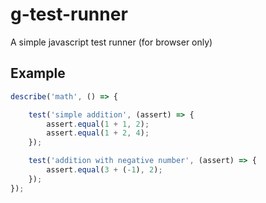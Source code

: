 # g-test-runner

A simple javascript test runner (for browser only)

## Example

```js
describe('math', () => {

    test('simple addition', (assert) => {
        assert.equal(1 + 1, 2);
        assert.equal(1 + 2, 4);
    });

    test('addition with negative number', (assert) => {
        assert.equal(3 + (-1), 2);
    });
});
```